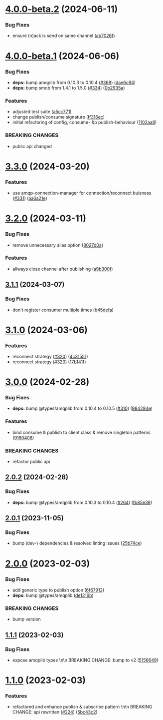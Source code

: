 # [4.0.0-beta.2](https://github.com/Tada5hi/amqp-extension/compare/v4.0.0-beta.1...v4.0.0-beta.2) (2024-06-11)


### Bug Fixes

* ensure (n)ack is send on same channel ([ab7026f](https://github.com/Tada5hi/amqp-extension/commit/ab7026f4e65f9cff33cb509dc25a77b72ddc25f1))

# [4.0.0-beta.1](https://github.com/Tada5hi/amqp-extension/compare/v3.3.0...v4.0.0-beta.1) (2024-06-06)


### Bug Fixes

* **deps:** bump amqplib from 0.10.3 to 0.10.4 ([#368](https://github.com/Tada5hi/amqp-extension/issues/368)) ([dae6c84](https://github.com/Tada5hi/amqp-extension/commit/dae6c840ad69e74a6c5dc37ea7f0fbb6c8ea1bae))
* **deps:** bump smob from 1.4.1 to 1.5.0 ([#334](https://github.com/Tada5hi/amqp-extension/issues/334)) ([0b2935a](https://github.com/Tada5hi/amqp-extension/commit/0b2935af145d4844510c19b6d3f9d23ac0e3386a))


### Features

* adjusted test suite ([a5cc771](https://github.com/Tada5hi/amqp-extension/commit/a5cc7714a141d671d1e97ed67216df0ffc53af49))
* change publish/consume signature ([ff316ec](https://github.com/Tada5hi/amqp-extension/commit/ff316ec27ac1077c7a6949ea5e5adf6ad1e5e5f5))
* initial refactoring of config, consume- &p publish-behaviour ([1102aa8](https://github.com/Tada5hi/amqp-extension/commit/1102aa8a8b000336312d89c92434d8c77e7a0424))


### BREAKING CHANGES

* public api changed

# [3.3.0](https://github.com/Tada5hi/amqp-extension/compare/v3.2.0...v3.3.0) (2024-03-20)


### Features

* use amqp-connection-manager for connection/reconnect buisness ([#331](https://github.com/Tada5hi/amqp-extension/issues/331)) ([aa6a21e](https://github.com/Tada5hi/amqp-extension/commit/aa6a21e391ad2c07aa645ec2241e47b177e825e9))

# [3.2.0](https://github.com/Tada5hi/amqp-extension/compare/v3.1.1...v3.2.0) (2024-03-11)


### Bug Fixes

* remove unnecessary alias option ([8027d0a](https://github.com/Tada5hi/amqp-extension/commit/8027d0afb2063e5d0387dacf26cd77444dc933e4))


### Features

* allways close channel after publishing ([a9b300f](https://github.com/Tada5hi/amqp-extension/commit/a9b300f6ab64d176a656cf9fc485f31a36168a7f))

## [3.1.1](https://github.com/Tada5hi/amqp-extension/compare/v3.1.0...v3.1.1) (2024-03-07)


### Bug Fixes

* don't register consumer multiple times ([b45defa](https://github.com/Tada5hi/amqp-extension/commit/b45defa4dbd5a7abf6d2568586e2ff5bf2e62d16))

# [3.1.0](https://github.com/Tada5hi/amqp-extension/compare/v3.0.0...v3.1.0) (2024-03-06)


### Features

* reconnect strategy ([#320](https://github.com/Tada5hi/amqp-extension/issues/320)) ([4c31551](https://github.com/Tada5hi/amqp-extension/commit/4c31551029916dcaf055f78d53a8af7c626c393d))
* reconnect strategy ([#320](https://github.com/Tada5hi/amqp-extension/issues/320)) ([17b141f](https://github.com/Tada5hi/amqp-extension/commit/17b141f6bd6256172e8c03a1006bfc1cab6225eb))

# [3.0.0](https://github.com/Tada5hi/amqp-extension/compare/v2.0.2...v3.0.0) (2024-02-28)


### Bug Fixes

* **deps:** bump @types/amqplib from 0.10.4 to 0.10.5 ([#310](https://github.com/Tada5hi/amqp-extension/issues/310)) ([984294e](https://github.com/Tada5hi/amqp-extension/commit/984294e7ac9dd04853ebd75e70b09841340b3239))


### Features

* bind consume & publish to client class & remove singleton patterns ([9160408](https://github.com/Tada5hi/amqp-extension/commit/9160408038b1d48210735c843674817bb0ac45c6))


### BREAKING CHANGES

* refactor public api

## [2.0.2](https://github.com/Tada5hi/amqp-extension/compare/v2.0.1...v2.0.2) (2024-02-28)


### Bug Fixes

* **deps:** bump @types/amqplib from 0.10.3 to 0.10.4 ([#264](https://github.com/Tada5hi/amqp-extension/issues/264)) ([fb85e39](https://github.com/Tada5hi/amqp-extension/commit/fb85e39317d9b1bc2e08452f70bde7ea48957bef))

## [2.0.1](https://github.com/Tada5hi/amqp-extension/compare/v2.0.0...v2.0.1) (2023-11-05)


### Bug Fixes

* bump (dev-) dependencies & resolved linting issues ([25b74ce](https://github.com/Tada5hi/amqp-extension/commit/25b74ceb3b83581b1f67bc7b09c6c68029e87252))

# [2.0.0](https://github.com/Tada5hi/amqp-extension/compare/v1.1.1...v2.0.0) (2023-02-03)


### Bug Fixes

* add generic type to publish option ([6f67912](https://github.com/Tada5hi/amqp-extension/commit/6f679129b4e295757b728e0df625ce276d708fe4))
* **deps:** bump @types/amqplib ([de1316b](https://github.com/Tada5hi/amqp-extension/commit/de1316bd33885387ca88b761d03962692ba01d7f))


### BREAKING CHANGES

* bump version

## [1.1.1](https://github.com/Tada5hi/amqp-extension/compare/v1.1.0...v1.1.1) (2023-02-03)


### Bug Fixes

* expose amqplib types \n\n BREAKING CHANGE: bump to v2 ([5156649](https://github.com/Tada5hi/amqp-extension/commit/515664904e54c0767fb495bf7c6993101b0f169f))

# [1.1.0](https://github.com/Tada5hi/amqp-extension/compare/v1.0.5...v1.1.0) (2023-02-03)


### Features

* refactored and enhance publish & subscribe pattern \n\n BREAKING CHANGE: api rewritten ([#224](https://github.com/Tada5hi/amqp-extension/issues/224)) ([5bc43c2](https://github.com/Tada5hi/amqp-extension/commit/5bc43c235113ec8d604ad259434ad94fb7bb09f8))
